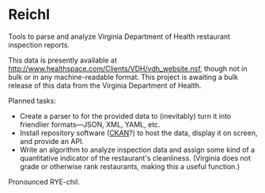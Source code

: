 Reichl
======

Tools to parse and analyze Virginia Department of Health restaurant inspection reports.

This data is presently available at http://www.healthspace.com/Clients/VDH/vdh_website.nsf, though not in bulk or in any machine-readable format. This project is awaiting a bulk release of this data from the Virginia Department of Health.

Planned tasks:

* Create a parser to for the provided data to (inevitably) turn it into friendlier formats—JSON, XML, YAML, etc.
* Install repository software ([CKAN](http://ckan.org/)?) to host the data, display it on screen, and provide an API.
* Write an algorithm to analyze inspection data and assign some kind of a quantitative indicator of the restaurant's cleanliness. (Virginia does not grade or otherwise rank restaurants, making this a useful function.)

Pronounced RYE-chil.
